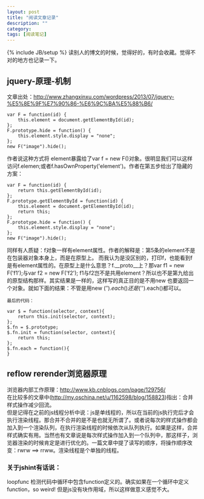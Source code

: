 ```yaml
---
layout: post
title: "阅读文章记录"
description: ""
category: 
tags: [阅读笔记]
---
```

{% include JB/setup %}
读别人的博文的时候，觉得好的，有时会收藏。觉得不对的地方也记录一下。

## jquery-原理-机制 
文章出处：<http://www.zhangxinxu.com/wordpress/2013/07/jquery-%E5%8E%9F%E7%90%86-%E6%9C%BA%E5%88%B6/>

    var F = function(id) {
        this.element = document.getElementById(id);
    };
    F.prototype.hide = function() {
        this.element.style.display = "none";
    };
    new F("image").hide();

作者说这种方式将 element暴露给了var f = new F()对象。很明显我们可以这样访问f.elemen;或者f.hasOwnProperty('element')。作者在第五步给出了隐藏的方案：

    var F = function(id) {
        return this.getElementById(id);
    };
    F.prototype.getElementById = function(id) {
        this.element = document.getElementById(id);
        return this;
    };
    F.prototype.hide = function() {
        this.element.style.display = "none";
    };
    new F("image").hide();

同样有人质疑：f对象一样有element属性。作者的解释是：第5条的element不是在包装器对象本身上，而是在原型上。
而我认为是没区别的，打印f，也能看到f是有element属性的。在原型上是什么意思？f.__proto__上？那var f1 = new F('f1');与var f2 = new F('f2'); f1与f2岂不是共用element？所以也不是第九给出的原型结构那样。其实结果是一样的，这样写的真正目的是不用new 也要返回一个对象。就如下面的结果：不管是用new $('').each() 还是$('').each()都可以。

    最后的代码：

    var $ = function(selector, context){
        return this.init(selector, context);
    };
    $.fn = $.prototype;
    $.fn.init = function(selector, context){
        return this;
    };
    $.fn.each = function(){
    }

## reflow rerender浏览器原理
浏览器内部工作原理：<http://www.kb.cnblogs.com/page/129756/>   
在比较多的文章中(<http://my.oschina.net/u/1162598/blog/158823>)指出：合并样式操作减少回流。  
但是记得在之前的js线程分析中说：js是单线程的，所以在当前的js执行完后才会执行渲染线程。那合并不合并的是不是也就无所谓了。或者说每次的样式操作都会加入到一个渲染队列，在执行渲染线程的时候依次从队列执行。如果是这样，合并样式确实有用。当然也有文章说是每次样式操作加入到一个队列中，那这样子，浏览器渲染的时候肯定是进行优化的。一篇文章中提了读写的顺序，将操作顺序改变：rwrw ==> rrww。渲染线程是个单独的线程。

### 关于jshint有话说：
loopfunc 检测代码中循环中包含function定义的。确实如果在一个循环中定义function，so weird! 但是js没有块作用域，所以这样做意义感觉不大。
